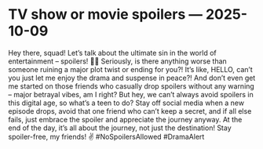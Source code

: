 # TV show or movie spoilers — 2025-10-09

Hey there, squad! Let’s talk about the ultimate sin in the world of entertainment – spoilers! 🙅‍♀️ Seriously, is there anything worse than someone ruining a major plot twist or ending for you?! It’s like, HELLO, can’t you just let me enjoy the drama and suspense in peace?! And don’t even get me started on those friends who casually drop spoilers without any warning – major betrayal vibes, am I right? But hey, we can’t always avoid spoilers in this digital age, so what’s a teen to do? Stay off social media when a new episode drops, avoid that one friend who can’t keep a secret, and if all else fails, just embrace the spoiler and appreciate the journey anyway. At the end of the day, it’s all about the journey, not just the destination! Stay spoiler-free, my friends! ✌️ #NoSpoilersAllowed #DramaAlert